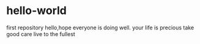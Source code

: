 # hello-world
first repository
hello,hope everyone is doing well. your life is precious
take good care
live to the fullest
